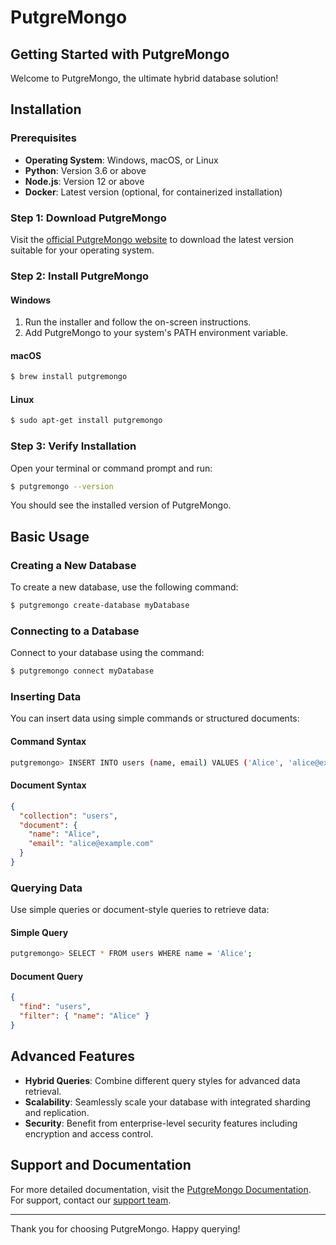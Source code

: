 # PutgreMongo

## Getting Started with PutgreMongo

Welcome to PutgreMongo, the ultimate hybrid database solution!

## Installation

### Prerequisites

- **Operating System**: Windows, macOS, or Linux
- **Python**: Version 3.6 or above
- **Node.js**: Version 12 or above
- **Docker**: Latest version (optional, for containerized installation)

### Step 1: Download PutgreMongo

Visit the [official PutgreMongo website](https://www.putgremongo.com/download) to download the latest version suitable for your operating system.

### Step 2: Install PutgreMongo

#### Windows

1. Run the installer and follow the on-screen instructions.
2. Add PutgreMongo to your system's PATH environment variable.

#### macOS

```bash
$ brew install putgremongo
```

#### Linux

```bash
$ sudo apt-get install putgremongo
```

### Step 3: Verify Installation

Open your terminal or command prompt and run:

```bash
$ putgremongo --version
```

You should see the installed version of PutgreMongo.

## Basic Usage

### Creating a New Database

To create a new database, use the following command:

```bash
$ putgremongo create-database myDatabase
```

### Connecting to a Database

Connect to your database using the command:

```bash
$ putgremongo connect myDatabase
```

### Inserting Data

You can insert data using simple commands or structured documents:

#### Command Syntax

```bash
putgremongo> INSERT INTO users (name, email) VALUES ('Alice', 'alice@example.com');
```

#### Document Syntax

```json
{
  "collection": "users",
  "document": {
    "name": "Alice",
    "email": "alice@example.com"
  }
}
```

### Querying Data

Use simple queries or document-style queries to retrieve data:

#### Simple Query

```bash
putgremongo> SELECT * FROM users WHERE name = 'Alice';
```

#### Document Query

```json
{
  "find": "users",
  "filter": { "name": "Alice" }
}
```

## Advanced Features

- **Hybrid Queries**: Combine different query styles for advanced data retrieval.
- **Scalability**: Seamlessly scale your database with integrated sharding and replication.
- **Security**: Benefit from enterprise-level security features including encryption and access control.

## Support and Documentation

For more detailed documentation, visit the [PutgreMongo Documentation](https://www.putgremongo.com/docs). For support, contact our [support team](mailto:support@putgremongo.com).

---

Thank you for choosing PutgreMongo. Happy querying!
